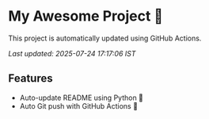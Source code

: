 # My Awesome Project 🚀

This project is automatically updated using GitHub Actions.

_Last updated: 2025-07-24 17:17:06 IST_

## Features
- Auto-update README using Python 🐍
- Auto Git push with GitHub Actions 🤖

